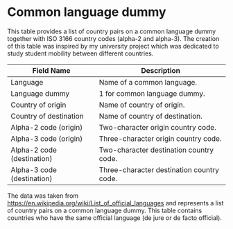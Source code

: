 # Common language dummy

This table provides a list of country pairs on a common language dummy together with ISO 3166 country codes (alpha-2 and alpha-3). The creation of this table was inspired by my university project which was dedicated to study student mobility between different countries.

| Field Name	| Description |
| --- | --- |
| Language	| Name of a common language. |
| Language dummy	| 1 for common language dummy. |
| Country of origin	| Name of country of origin. |
| Country of destination	| Name of country of destination. |
| Alpha-2 code (origin)	| Two-character origin country code. |
| Alpha-3 code (origin)	| Three-character origin country code. |
| Alpha-2 code (destination)	| Two-character destination country code. |
| Alpha-3 code (destination)	| Three-character destination country code. |

The data was taken from https://en.wikipedia.org/wiki/List_of_official_languages and represents a list of country pairs on a common language dummy.
This table contains countries who have the same official language (de jure or de facto official).
